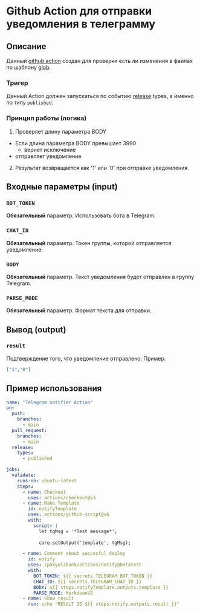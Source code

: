 # Github Action для отправки уведомления в телеграмму 

## Описание

Данный [github action](https://docs.github.com/en/actions) создан для проверки есть ли изменения в файлах по шаблону [glob](https://en.wikipedia.org/wiki/Glob_(programming)).

### Тригер

Данный Action должен запускаться по событию [release](https://docs.github.com/en/actions/using-workflows/events-that-trigger-workflows#release).types, а именно по типу `published`.

### Принцип работы (логика)

1. Проверяет длину параметра BODY
  - Если длина параметра BODY превышает 3990
    - вернет исключение
  - отправляет уведомление
2. Результат возвращается как '1' или '0' при отправке уведомления.



## Входные параметры (input)

### `BOT_TOKEN`

**Обязательный** параметр. Использовать бота в Telegram.

### `CHAT_ID`

**Обязательный** параметр. Токен группы, которой отправляется уведомление.

### `BODY`

**Обязательный** параметр. Текст уведомления будет отправлен в группу Telegram.

### `PARSE_MODE`

**Обязательный** параметр. Формат текста для отправки.


## Вывод (output)

### `result`

Подтверждение того, что уведомление отправлено:
Пример:
```json
["1","0"]
```

##  Пример использования
```yaml
name: "Telegram notifier Action"
on:
  push:
    branches:
      - main
  pull_request:
    branches:
      - main
  release:
    types:
      - published

jobs:
  validate:
    runs-on: ubuntu-latest
    steps:
      - name: Checkout
        uses: actions/checkout@v3
      - name: Make Template
        id: notifyTemplate
        uses: actions/github-script@v6
        with:
          script: |
            let tgMsg = '*Test message*';
              
            core.setOutput('template', tgMsg);

      - name: Comment about succesful deploy
        id: notify
        uses: ipakyulibank/actions/notify@betatest
        with:
          BOT_TOKEN: ${{ secrets.TELEGRAM_BOT_TOKEN }}
          CHAT_ID: ${{ secrets.TELEGRAM_CHAT_ID }}
          BODY: ${{ steps.notifyTemplate.outputs.template }}
          PARSE_MODE: MarkdownV2
      - name: Show result
        run: echo "RESULT IS ${{ steps.notify.outputs.result }}"

```